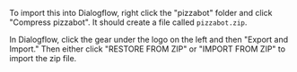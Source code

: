 To import this into Dialogflow, right click the "pizzabot" folder and click "Compress pizzabot". It should create a file called `pizzabot.zip`.

In Dialogflow, click the gear under the logo on the left and then "Export and Import." Then either click "RESTORE FROM ZIP" or "IMPORT FROM ZIP" to import the zip file.